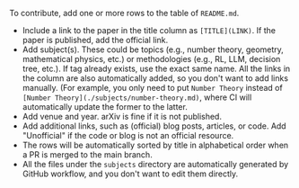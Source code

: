
To contribute, add one or more rows to the table of `README.md`.

- Include a link to the paper in the title column as `[TITLE](LINK)`. If the paper is published, add the official link.
- Add subject(s). These could be topics (e.g., number theory, geometry, mathematical physics, etc.) or methodologies (e.g., RL, LLM, decision tree, etc.). If tag already exists, use the exact same name. All the links in the column are also automatically added, so you don't want to add links manually. (For example, you only need to put `Number Theory` instead of `[Number Theory](./subjects/number-theory.md)`, where CI will automatically update the former to the latter.
- Add venue and year. arXiv is fine if it is not published.
- Add additional links, such as (official) blog posts, articles, or code. Add "Unofficial" if the code or blog is not an official resource.
- The rows will be automatically sorted by title in alphabetical order when a PR is merged to the main branch.
- All the files under the `subjects` directory are automatically generated by GitHub workflow, and you don't want to edit them directly.
